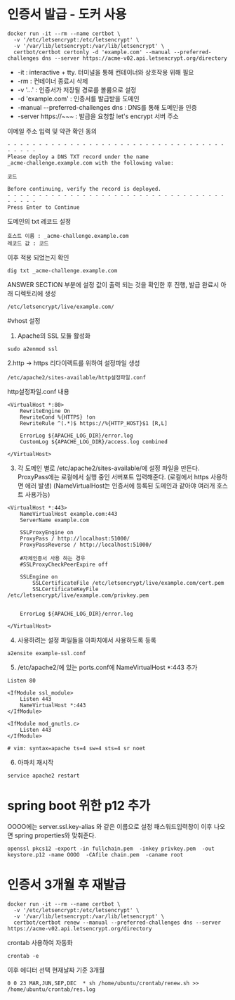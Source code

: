 # 인증서 발급 - 도커 사용

```
docker run -it --rm --name certbot \
  -v '/etc/letsencrypt:/etc/letsencrypt' \
  -v '/var/lib/letsencrypt:/var/lib/letsencrypt' \
  certbot/certbot certonly -d 'example.com' --manual --preferred-challenges dns --server https://acme-v02.api.letsencrypt.org/directory
```
- -it : interactive + tty. 터미널을 통해 컨테이너와 상호작용 위해 필요
- -rm : 컨테이너 종료시 삭제
- -v '...' : 인증서가 저장될 경로를 볼륨으로 설정
- -d 'example.com' : 인증서를 발급받을 도메인
- -manual --preferred-challenges dns : DNS를 통해 도메인을 인증
- -server https://~~~ : 발급을 요청할 let's encrypt 서버 주소

이메일 주소 입력 및 약관 확인 동의

```
- - - - - - - - - - - - - - - - - - - - - - - - - - - - - - - - - - - - - - - -
Please deploy a DNS TXT record under the name
_acme-challenge.example.com with the following value:

코드

Before continuing, verify the record is deployed.
- - - - - - - - - - - - - - - - - - - - - - - - - - - - - - - - - - - - - - - -
Press Enter to Continue
```

도메인의 txt 레코드 설정
``` 
호스트 이름 : _acme-challenge.example.com 
레코드 값 : 코드
```

이후 적용 되었는지 확인
``` 
dig txt _acme-challenge.example.com
```

ANSWER SECTION 부분에 설정 값이 출력 되는 것을 확인한 후 진행, 발급 완료시 아래 디렉토리에 생성
```
/etc/letsencrypt/live/example.com/
```

#vhost 설정


1. Apache의 SSL 모듈 활성화

```
sudo a2enmod ssl
```

2.http -> https 리다이렉트를 위하여 설정파일 생성
```
/etc/apache2/sites-available/http설정파일.conf
```

http설정파일.conf 내용
```
<VirtualHost *:80>
	RewriteEngine On
	RewriteCond %{HTTPS} !on
	RewriteRule ^(.*)$ https://%{HTTP_HOST}$1 [R,L]

	ErrorLog ${APACHE_LOG_DIR}/error.log
	CustomLog ${APACHE_LOG_DIR}/access.log combined

</VirtualHost>

```


3. 각 도메인 별로 /etc/apache2/sites-available/에 설정 파일을 만든다.
ProxyPass에는 로컬에서 실행 중인 서버포트 입력해준다.
(로컬에서 https 사용하면 에러 발생)
(NameVirtualHost는 인증서에 등록된 도메인과 같아야 여러개 호스트 사용가능)
```
<VirtualHost *:443>
	NameVirtualHost example.com:443
	ServerName example.com

	SSLProxyEngine on
	ProxyPass / http://localhost:51000/
	ProxyPassReverse / http://localhost:51000/

	#자체인증서 사용 하는 경우
	#SSLProxyCheckPeerExpire off

	SSLEngine on
    	SSLCertificateFile /etc/letsencrypt/live/example.com/cert.pem
    	SSLCertificateKeyFile /etc/letsencrypt/live/example.com/privkey.pem


	ErrorLog ${APACHE_LOG_DIR}/error.log

</VirtualHost>

```

4. 사용하려는 설정 파일들을 아파치에서 사용하도록 등록

```
a2ensite example-ssl.conf
```

5. /etc/apache2/에 있는 ports.conf에 NameVirtualHost *:443 추가
```
Listen 80

<IfModule ssl_module>
	Listen 443
    NameVirtualHost *:443       
</IfModule>

<IfModule mod_gnutls.c>
	Listen 443
</IfModule>

# vim: syntax=apache ts=4 sw=4 sts=4 sr noet

```

6. 아파치 재시작
```
service apache2 restart
```

# spring boot 위한 p12 추가

OOOO에는 server.ssl.key-alias 와 같은 이름으로 설정
패스워드입력창이 이후 나오면 spring properties와 맞춰준다.
```
openssl pkcs12 -export -in fullchain.pem  -inkey privkey.pem  -out keystore.p12 -name OOOO  -CAfile chain.pem  -caname root

```





# 인증서 3개월 후 재발급
```
docker run -it --rm --name certbot \
  -v '/etc/letsencrypt:/etc/letsencrypt' \
  -v '/var/lib/letsencrypt:/var/lib/letsencrypt' \
  certbot/certbot renew --manual --preferred-challenges dns --server https://acme-v02.api.letsencrypt.org/directory
```
crontab 사용하여 자동화 
```
crontab -e
```
이후 에디터 선택 현재날짜 기준 3개월

```
0 0 23 MAR,JUN,SEP,DEC  * sh /home/ubuntu/crontab/renew.sh >> /home/ubuntu/crontab/res.log
```
